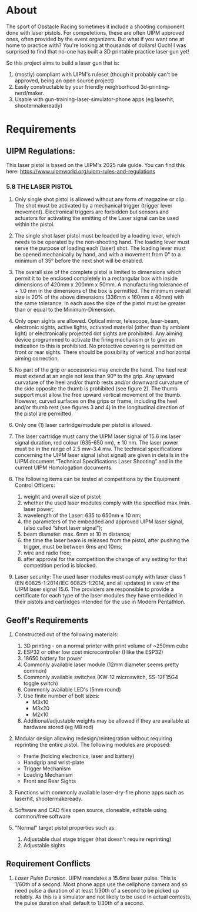 # About

The sport of Obstacle Racing sometimes it include a shooting component done with laser pistols. 
For competetions, these are often UIPM approved ones, often provided by the event organizers. But
what if you want one at home to practice with? You're looking at thousands of dollars! Ouch! I was surprised to
find that no-one has built a 3D printable practice laser gun yet!

So this project aims to build a laser gun that is:
 1. (mostly) compliant with UIPM's ruleset (though it probably can't be approved, being an open source project)
 2. Easily constructable by your friendly neighborhood 3d-printing-nerd/maker.
 3. Usable with gun-training-laser-simulator-phone apps (eg laserhit, shootermakeready)


# Requirements


## UIPM Regulations:

This laser pistol is based on the UIPM's 2025 rule guide. You can find
this here: https://www.uipmworld.org/uipm-rules-and-regulations

### 5.8 THE LASER PISTOL

1. Only single shot pistol is allowed without any form of magazine or clip. The shot must be activated
by a mechanical trigger (trigger lever movement). Electronical triggers are forbidden but sensors and
actuators for activating the emitting of the Laser signal can be used within the pistol.

2. The single shot laser pistol must be loaded by a loading lever, which needs to be operated by the
non-shooting hand. The loading lever must serve the purpose of loading each (laser) shot. The
loading lever must be opened mechanically by hand, and with a movement from 0° to a minimum
of 35° before the next shot will be enabled.

3. The overall size of the complete pistol is limited to dimensions which permit it to be enclosed
completely in a rectangular box with inside dimensions of 420mm x 200mm x 50mm. A
manufacturing tolerance of + 1.0 mm in the dimensions of the box is permitted. The minimum
overall size is 20% of the above dimensions (336mm x 160mm x 40mm) with the same tolerance. In
each axes the size of the pistol must be greater than or equal to the Minimum-Dimension.

4. Only open sights are allowed. Optical mirror, telescope, laser-beam, electronic sights, active lights,
activated material (other than by ambient light) or electronically projected dot sights are prohibited.
Any aiming device programmed to activate the firing mechanism or to give an indication to this is
prohibited. No protective covering is permitted on front or rear sights. There should be possibility of
vertical and horizontal aiming correction.

5. No part of the grip or accessories may encircle the hand. The heel rest must extend at an angle not
less than 90º to the grip. Any upward curvature of the heel and/or thumb rests and/or downward
curvature of the side opposite the thumb is prohibited (see figure 2). The thumb support must allow
the free upward vertical movement of the thumb. However, curved surfaces on the grips or frame,
including the heel and/or thumb rest (see figures 3 and 4) in the longitudinal direction of the pistol
are permitted.

6. Only one (1) laser cartridge/module per pistol is allowed.

7. The laser cartridge must carry the UIPM laser signal of 15.6 ms laser signal duration, red colour
(635-650 nm), ± 10 nm. The laser power must be in the range of 2.5 mw–3.4 mw. The technical
specifications concerning the UIPM laser signal (shot signal) are given in details in the UIPM
document “Technical Specifications Laser Shooting” and in the current UIPM Homologation
documents.

8. The following items can be tested at competitions by the Equipment Control Officers:

    1. weight and overall size of pistol;
    2. whether the used laser modules comply with the specified max./min. laser power;
    3. wavelength of the Laser: 635 to 650nm ± 10 nm;
    4. the parameters of the embedded and approved UIPM laser signal, (also called “short laser signal”);
    5. beam diameter: max. 6mm at 10 m distance;
    6. the time the laser beam is released from the pistol, after pushing the trigger, must be between 6ms and 10ms;
    7. wire and radio free;
    8. after approval for the competition the change of any setting for that competition period is blocked.
    
9. Laser security: The used laser modules must comply with laser class 1 (EN 60825-1:2014/IEC
60825-1:2014, and all updates) in view of the UIPM laser signal 15.6. The providers are responsible to
provide a certificate for each type of the laser modules they have embedded in their pistols and
cartridges intended for the use in Modern Pentathlon.


## Geoff's Requirements

1. Constructed out of the following materials:
    1. 3D printing - on a normal printer with print volume of ~250mm cube
    2. ESP32 or other low cost microcontroller (I like the ESP32)
    3. 18650 battery for power
    4. Commonly available laser module (12mm diameter seems pretty common)
    5. Commonly available switches (KW-12 microswitch, SS-12F15G4 toggle switch)
    6. Commonly available LED's (5mm round)
    7. Use finite number of bolt sizes:
        - M3x10
        - M3x20
        - M2x10
    8. Additional/adjustable weights may be allowed if they are available at hardware stored (eg M8 rod)

2. Modular design allowing redesign/reintegration without requiring reprinting the entire pistol.
The following modules are proposed:
    - Frame (holding electronics, laser and battery)
    - Handgrip and wrist-plate
    - Trigger Mechanism
    - Loading Mechanism
    - Front and Rear Sights

3. Functions with commonly available laser-dry-fire phone apps such as laserhit, shootermakeready.

4. Software and CAD files open source, cloneable, editable using common/free software

5. "Normal" target pistol properties such as:
    1. Adjustable dual stage trigger (that doesn't require reprinting)
    2. Adjustable sights 

## Requirement Conflicts

1. *Laser Pulse Duration*. UIPM mandates a 15.6ms laser pulse. This is 1/60th of a second. Most phone apps use the cellphone
camera and so need pulse a duration of at least 1/30th of a second to be picked up reliably. As this is a simulator and not
likely to be used in actual contests, the pulse duration shall default to 1/30th of a second.
